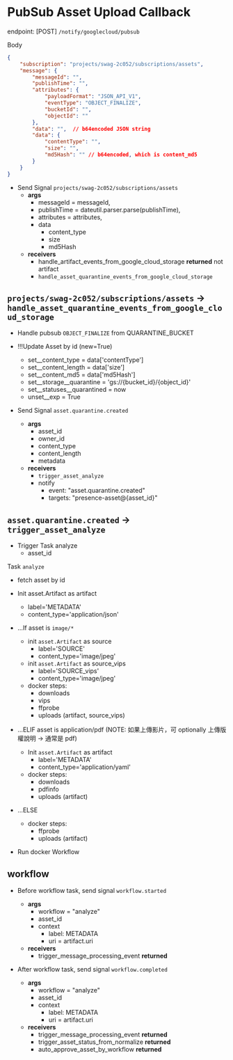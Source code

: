 # PubSub Asset Upload Callback

endpoint: [POST] `/notify/googlecloud/pubsub`

Body

```json
{
    "subscription": "projects/swag-2c052/subscriptions/assets",
    "message": {
        "messageId": "",
        "publishTime": "",
        "attributes": {
            "payloadFormat": "JSON_API_V1",
            "eventType": "OBJECT_FINALIZE",
            "bucketId": "",
            "objectId": ""
        },
        "data": "",  // b64encoded JSON string
        "data": {
            "contentType": "",
            "size": "",
            "md5Hash": "" // b64encoded, which is content_md5
        }
    }
}
```

- Send Signal `projects/swag-2c052/subscriptions/assets`
  - **args**
    - messageId   = messageId,
    - publishTime = dateutil.parser.parse(publishTime),
    - attributes  = attributes,
    - data
      - content_type
      - size
      - md5Hash
  - **receivers**
    - handle_artifact_events_from_google_cloud_storage **returned** not artifact
    - `handle_asset_quarantine_events_from_google_cloud_storage`

## `projects/swag-2c052/subscriptions/assets` -> `handle_asset_quarantine_events_from_google_cloud_storage`

- Handle pubsub `OBJECT_FINALIZE` from QUARANTINE_BUCKET

- !!!Update Asset by id (new=True)
  - set__content_type          = data['contentType']
  - set__content_length        = data['size']
  - set__content_md5           = data['md5Hash']
  - set__storage__quarantine   = 'gs://{bucket_id}/{object_id}'
  - set__statuses__quarantined = now
  - unset__exp                 = True

- Send Signal `asset.quarantine.created`
  - **args**
    - asset_id
    - owner_id
    - content_type
    - content_length
    - metadata
  - **receivers**
    - `trigger_asset_analyze`
    - notify
      - event: "asset.quarantine.created"
      - targets: "presence-asset@{asset_id}"

## `asset.quarantine.created` -> `trigger_asset_analyze`

- Trigger Task analyze
  - asset_id

Task `analyze`

- fetch asset by id

- Init asset.Artifact as artifact
  - label='METADATA'
  - content_type='application/json'

- ...If asset is `image/*`
  - init `asset.Artifact` as source
    - label='SOURCE'
    - content_type='image/jpeg'
  - init `asset.Artifact` as source_vips
    - label='SOURCE_vips'
    - content_type='image/jpeg'
  - docker steps: 
    - downloads
    - vips
    - ffprobe
    - uploads (artifact, source_vips)

- ...ELIF asset is application/pdf
  (NOTE: 如果上傳影片，可 optionally 上傳版權說明 -> 通常是 pdf)

  - Init `asset.Artifact` as artifact
    - label='METADATA'
    - content_type='application/yaml'
  - docker steps:
    - downloads
    - pdfinfo
    - uploads (artifact)

- ...ELSE
  - docker steps:
    - ffprobe
    - uploads (artifact)

- Run docker Workflow

## workflow

- Before workflow task, send signal `workflow.started`
  - **args**
    - workflow = "analyze"
    - asset_id
    - context
      - label: METADATA
      - uri = artifact.uri
  - **receivers**
    - trigger_message_processing_event **returned**

- After workflow task, send signal `workflow.completed`
  - **args**
    - workflow = "analyze"
    - asset_id
    - context
      - label: METADATA
      - uri = artifact.uri
  - **receivers**
    - trigger_message_processing_event **returned**
    - trigger_asset_status_from_normalize **returned**
    - auto_approve_asset_by_workflow **returned**
